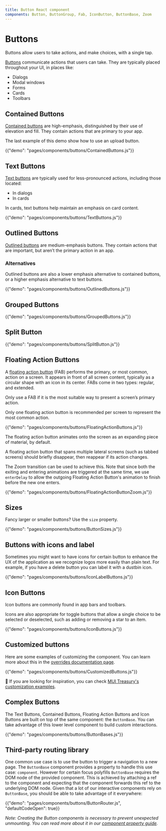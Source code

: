 ```yaml
---
title: Button React component
components: Button, ButtonGroup, Fab, IconButton, ButtonBase, Zoom
---
```


# Buttons

<p class="description">Buttons allow users to take actions, and make choices, with a single tap.</p>

[Buttons](https://material.io/design/components/buttons.html) communicate actions that users can take. They are typically placed throughout your UI, in places like:

- Dialogs
- Modal windows
- Forms
- Cards
- Toolbars

## Contained Buttons

[Contained buttons](https://material.io/design/components/buttons.html#contained-button)
are high-emphasis, distinguished by their use of elevation and fill.
They contain actions that are primary to your app.

The last example of this demo show how to use an upload button.

{{"demo": "pages/components/buttons/ContainedButtons.js"}}

## Text Buttons

[Text buttons](https://material.io/design/components/buttons.html#text-button)
are typically used for less-pronounced actions, including those located:

- In dialogs
- In cards

In cards, text buttons help maintain an emphasis on card content.

{{"demo": "pages/components/buttons/TextButtons.js"}}

## Outlined Buttons

[Outlined buttons](https://material.io/design/components/buttons.html#outlined-button)
are medium-emphasis buttons. They contain actions that are important,
but aren’t the primary action in an app.

### Alternatives

Outlined buttons are also a lower emphasis alternative to contained buttons,
or a higher emphasis alternative to text buttons.

{{"demo": "pages/components/buttons/OutlinedButtons.js"}}

## Grouped Buttons

{{"demo": "pages/components/buttons/GroupedButtons.js"}}

## Split Button

{{"demo": "pages/components/buttons/SplitButton.js"}}

## Floating Action Buttons

A [floating action button](https://material.io/design/components/buttons-floating-action-button.html)
(FAB) performs the primary, or most common, action on a screen.
It appears in front of all screen content, typically as a circular shape with an icon in its center.
FABs come in two types: regular, and extended.

Only use a FAB if it is the most suitable way to present a screen’s primary action.

Only one floating action button is recommended per screen to represent the most common action.

{{"demo": "pages/components/buttons/FloatingActionButtons.js"}}

The floating action button animates onto the screen as an expanding piece of material, by default.

A floating action button that spans multiple lateral screens (such as tabbed screens) should briefly disappear,
then reappear if its action changes.

The Zoom transition can be used to achieve this. Note that since both the exiting and entering
animations are triggered at the same time, we use `enterDelay` to allow the outgoing Floating Action Button's
animation to finish before the new one enters.

{{"demo": "pages/components/buttons/FloatingActionButtonZoom.js"}}

## Sizes

Fancy larger or smaller buttons? Use the `size` property.

{{"demo": "pages/components/buttons/ButtonSizes.js"}}

## Buttons with icons and label

Sometimes you might want to have icons for certain button to enhance the UX of the application as we recognize logos more easily than plain text. For example, if you have a delete button you can label it with a dustbin icon.

{{"demo": "pages/components/buttons/IconLabelButtons.js"}}

## Icon Buttons

Icon buttons are commonly found in app bars and toolbars.

Icons are also appropriate for toggle buttons that allow a single choice to be selected or
deselected, such as adding or removing a star to an item.

{{"demo": "pages/components/buttons/IconButtons.js"}}

## Customized buttons

Here are some examples of customizing the component. You can learn more about this in the
[overrides documentation page](/customization/components/).

{{"demo": "pages/components/buttons/CustomizedButtons.js"}}

👑 If you are looking for inspiration, you can check [MUI Treasury's customization examples](https://mui-treasury.com/components/button).

## Complex Buttons

The Text Buttons, Contained Buttons, Floating Action Buttons and Icon Buttons are built on top of the same component: the `ButtonBase`.
You can take advantage of this lower level component to build custom interactions.

{{"demo": "pages/components/buttons/ButtonBases.js"}}

## Third-party routing library

One common use case is to use the button to trigger a navigation to a new page.
The `ButtonBase` component provides a property to handle this use case: `component`.
However for certain focus polyfills `ButtonBase` requires the DOM node of the provided
component. This is achieved by attaching a ref to the component and expecting that the
component forwards this ref to the underlying DOM node.
Given that a lot of our interactive components rely on `ButtonBase`, you should be
able to take advantage of it everywhere:

{{"demo": "pages/components/buttons/ButtonRouter.js", "defaultCodeOpen": true}}

_Note: Creating the Button components is necessary to prevent unexpected unmounting.
You can read more about it in our [component property guide](/guides/composition/#component-property)._

